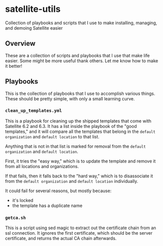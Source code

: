 # satellite-utils
Collection of playbooks and scripts that I use to make installing, managing, and demoing Satellite easier

## Overview

These are a collection of scripts and playbooks that I use that make life easier. Some might be more useful
thank others. Let me know how to make it better!

## Playbooks

This is the collection of playbooks that I use to accomplish various things. These should be pretty simple,
with only a small learning curve.

### `clean_up_templates.yml`

This is a playbook for cleaning up the shipped templates that come with Satellite 6.2 and 6.3. It has a list
inside the playbook of the "good templates," and it will compare all the templates that belong in the
`default organization` and `default location` to that list.

Anything that is not in that list is marked for removal from the `default organization` and `default location`.

First, it tries the "easy way," which is to update the template and remove it from all locations and organizations.

If that fails, then it falls back to the "hard way," which is to disassociate it from the `default organization` and
`default location` individually.

It could fail for several reasons, but mostly because:
* it's locked
* the template has a duplicate name

### `getca.sh`

This is a script using sed magic to extract out the certificate chain from an ssl connection. It ignores the first
certificate, which should be the server certificate, and returns the actual CA chain afterwards.
